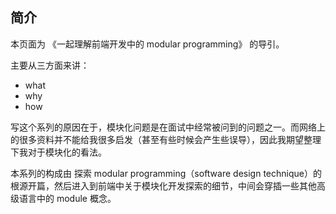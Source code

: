 ## 简介
本页面为 《一起理解前端开发中的 modular programming》 的导引。

主要从三方面来讲：
- what
- why
- how

写这个系列的原因在于，模块化问题是在面试中经常被问到的问题之一。而网络上的很多资料并不能给我很多启发（甚至有些时候会产生些误导），因此我期望整理下我对于模块化的看法。

本系列的构成由 探索 modular programming（software design technique）的根源开篇，然后进入到前端中关于模块化开发探索的细节，中间会穿插一些其他高级语言中的 module 概念。